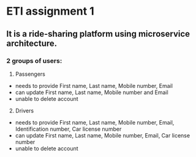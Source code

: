 # ETI assignment 1
## It is a ride-sharing platform using microservice architecture. 
### 2 groups of users:
1. Passengers
- needs to provide First name, Last name, Mobile number, Email
- can update First name, Last name, Mobile number and Email
- unable to delete account



2. Drivers
- needs to provide First name, Last name, Mobile number, Email, Identification number, Car license number
- can update First name, Last name, Mobile number, Email, Car license number
- unable to delete account

